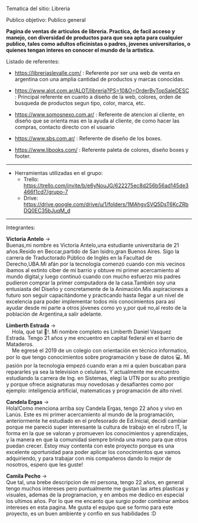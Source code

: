 Tematica del sitio: Libreria 

Publico objetivo: Publico general

<b> Pagina de ventas de articulos de libreria. 
Practica, de facil acceso y manejo, con diversidad de productos para que sea apta para cualquier 
publico, tales como adultos oficinistas o padres, jovenes universitarios, o quienes
tengan interes en conocer el mundo de la artistica. </b>

Listado de referentes: 

- https://libreriaslevalle.com/ : Referente por ser una web de venta en argentina
con una amplia cantidad de productos y marcas conocidas. 

- https://www.alot.com.ar/ALOT/libreria?PS=10&O=OrderByTopSaleDESC : Principal referente
en cuanto a diseño de la web, colores, orden de busqueda de productos segun tipo, color, marca, etc.

- https://www.somosnexo.com.ar/ : Referente de atencion al cliente, en diseño que se orienta mas 
en la ayuda al cliente, de como hacer las compras, contacto directo con el usuario 

- https://www.sbs.com.ar/ : Referente de diseño de los boxes.

- https://www.libooks.com/ : Referente paleta de colores, diseño boxes y footer.

<hr>

- Herramientas utilizadas en el grupo:
  - Trello: https://trello.com/invite/b/e6yNouJG/622275ec8d256b56ad145de3466f1cd7/grupo-7
  - Drive: https://drive.google.com/drive/u/1/folders/1MAhgvSVQ5DsT6KcZRbDQ0EC35bJuqM_d

<hr> 
Integrantes:

<b>Victoria Antelo</b> -> <br>
  Buenas,mi nombre es Victoria Antelo,una estudiante universitaria de 21 años.Resido en Beccar,partido de San Isidro,gran Buenos Aires.
  Sigo la carrera de Traductorado Público de Inglés en la Facultad de Derecho,UBA.Mi afán por la tecnología comenzó cuando con mis vecinos ibamos al extinto ciber de mi barrio y   obtuve mi primer acercamiento al mundo digital,y luego continuó cuando con mucho esfuerzo mis padres pudieron comprar la primer computadora de la casa.También soy una        entusiasta del Diseño y concretamente de la Animación.Mis aspiraciones a futuro son seguir capacitándome y practicando hasta llegar a un nivel de excelencia para poder implementar todos mis conocimientos para así ayudar desde mi parte a otros jóvenes como yo y,por qué no,al resto de la población de Argentina,a salir adelante.


<b>Limberth Estrada</b> -> <br>
      &nbsp;&nbsp;&nbsp;&nbsp;Hola, qué tal 👋!. Mi nombre completo es Limberth Daniel Vasquez Estrada. Tengo 21 años y me encuentro en capital federal en el barrio de Mataderos.  
  &nbsp;&nbsp;&nbsp;&nbsp;Me egresé el 2019 de un colegio con orientación en técnico informatico, por lo que tengo conocimientos sobre programación y base de datos 💻. Mi pasión por la tecnologia empezó cuando eran a mi a quien buscaban para repararles ya sea la television o celulares. Y actualmente me encuentro estudiando la carrera de Ing. en Sistemas, elegí la UTN por su alto prestigio y porque ofrece asignaturas muy novedosas y desafiantes como por ejemplo: inteligencia artificial, matematicas y programación de alto nivel. 

<b>Candela Ergas</b> -> <br>
  Hola!Como menciona arriba soy Candela Ergas, tengo 22 años y vivo en Lanús.
  Este es mi primer acercamiento al mundo de la programación, anteriormente he estudiado en el profesorado de Ed.Inicial, decidí cambiar porque me pareció super interesante la cultura de trabajo en el rubro IT, la forma en la que se valoran y promueven los conocimientos y aprendizajes, y la manera en que la comunidad siempre brinda una mano para que otros puedan crecer.
  Estoy muy contenta con este proyecto porque es una excelente oportunidad para poder aplicar los conocimientos que vamos adquiriendo, y para trabajar con mis compañeros dando lo mejor de nosotros, espero que les guste!

<b>Camila Pecho</b> -> <br>
  Que tal, una brebe descripcion de mi persona, tengo 22 años, en general tengo muchos intereses pero 
  puntualmente me gustan las artes plasticas y visuales, ademas de la programacion, y en ambos me dedico 
  en especial los ultimos años.
  Por lo que me encanto que surgio poder combinar ambos intereses en esta pagina.
  Me gusta el equipo que se formo para este proyecto, es un buen ambiente y confio en sus habilidades :D
